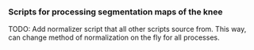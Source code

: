 ### Scripts for processing segmentation maps of the knee

TODO: Add normalizer script that all other scripts source from. This way, can change method of normalization on the fly for all processes.
